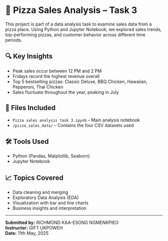 # 🍕 Pizza Sales Analysis – Task 3

This project is part of a data analysis task to examine sales data from a pizza place. Using Python and Jupyter Notebook, we explored sales trends, top-performing pizzas, and customer behavior across different time periods.

## 🔍 Key Insights

- Peak sales occur between 12 PM and 2 PM
- Fridays record the highest revenue overall
- Top 5 bestselling pizzas: Classic Deluxe, BBQ Chicken, Hawaiian, Pepperoni, Thai Chicken
- Sales fluctuate throughout the year, peaking in July

## 📁 Files Included

- `Pizza sales analysis task 3.ipynb` – Main analysis notebook
- `/pizza_sales_data/` – Contains the four CSV datasets used

## 🛠️ Tools Used

- Python (Pandas, Matplotlib, Seaborn)
- Jupyter Notebook

## 📈 Topics Covered

- Data cleaning and merging
- Exploratory Data Analysis (EDA)
- Visualization with bar and line charts
- Business insights and interpretation

---

**Submitted by:** RICHMOND KAA-ESONG NGMENKPIEO  
**Instructor:** GIFT UKPOWEH  
**Date:** 11th May, 2025

